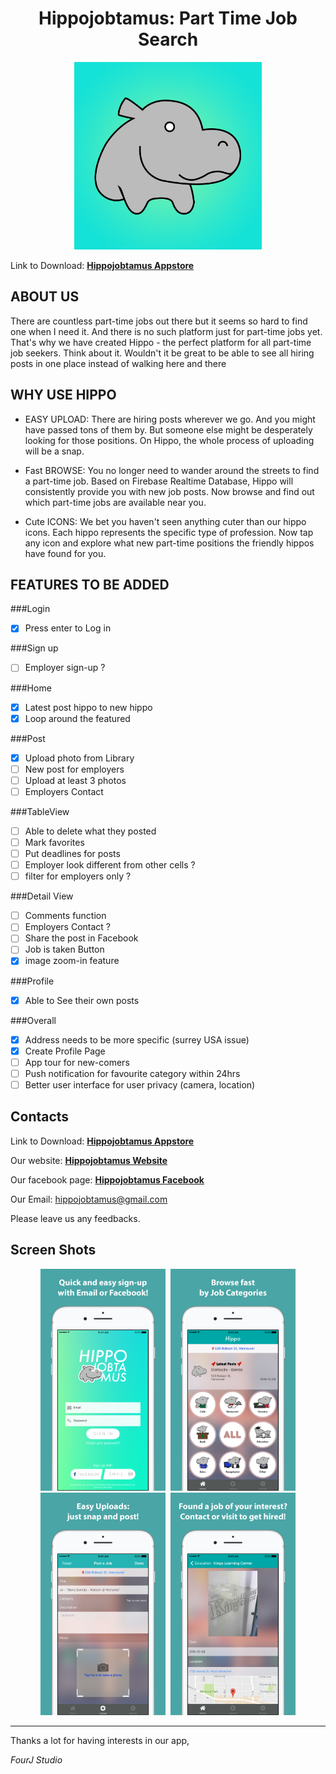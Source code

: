<h1 align = "center">Hippojobtamus: Part Time Job Search</h1>
<p align="center">
  <img src="./Screenshots/icon1024x1024.png" width="300">
</p>

Link to Download: **[Hippojobtamus Appstore][3]**

## ABOUT US

There are countless part-time jobs out there but it seems so hard to find one when I need it. And there is no such platform just for part-time jobs yet. That's why we have created Hippo - the perfect platform for all part-time job seekers. Think about it. Wouldn't it be great to be able to see all hiring posts in one place instead of walking here and there

## WHY USE HIPPO

* EASY UPLOAD: There are hiring posts wherever we go. And you might have passed tons of them by. But someone else might be desperately looking for those positions. On Hippo, the whole process of uploading will be a snap. 

* Fast BROWSE: You no longer need to wander around the streets to find a part-time job. Based on Firebase Realtime Database, Hippo will consistently provide you with new job posts. Now browse and find out which part-time jobs are available near you.

* Cute ICONS: We bet you haven't seen anything cuter than our hippo icons. Each hippo represents the specific type of profession. Now tap any icon and explore what new part-time positions the friendly hippos have found for you.

## FEATURES TO BE ADDED

###Login
- [x] Press enter to Log in

###Sign up
  - [ ] Employer sign-up ?

###Home
- [x] Latest post hippo to new hippo
- [x] Loop around the featured

###Post
  - [x] Upload photo from Library
  - [ ] New post for employers
  - [ ] Upload at least 3 photos
  - [ ] Employers Contact

###TableView
  - [ ] Able to delete what they posted
  - [ ] Mark favorites
  - [ ] Put deadlines for posts
  - [ ] Employer look different from other cells ?
  - [ ] filter for employers only ?

###Detail View
  - [ ] Comments function
  - [ ] Employers Contact ?
  - [ ] Share the post in Facebook
  - [ ] Job is taken Button
  - [x] image zoom-in feature

###Profile
- [x] Able to See their own posts

###Overall
- [x] Address needs to be more specific (surrey USA issue)
- [x] Create Profile Page
- [ ] App tour for new-comers
- [ ] Push notification for favourite category within 24hrs
- [ ] Better user interface for user privacy (camera, location)

## Contacts

Link to Download: **[Hippojobtamus Appstore][3]**

Our website: **[Hippojobtamus Website][1]**

Our facebook page: **[Hippojobtamus Facebook][2]**

Our Email: hippojobtamus@gmail.com


Please leave us any feedbacks.

## Screen Shots

<div align="center">

<img src="./Screenshots/1_5.5.png" width="200" hspace="2">
<img src="./Screenshots/2_5.5.png" width="200" hspace="2">
<img src="./Screenshots/3.png" width="200" hspace="2">
<img src="./Screenshots/4_5.5.png" width="200" hspace="2">
  
</div>


---

Thanks a lot for having interests in our app,

*FourJ Studio*

[1]: http://sanghyunju.wixsite.com/hippojobtamus
[2]: https://www.facebook.com/Hippojobtamus
[3]: https://itunes.apple.com/ca/app/hippo-perfect-platform-for/id1163603705?mt=8

